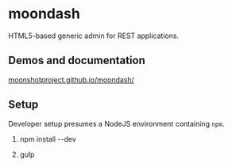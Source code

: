 # moondash

HTML5-based generic admin for REST applications.

## Demos and documentation

[moonshotproject.github.io/moondash/](http://moonshotproject.github.io/moondash/)

## Setup

Developer setup presumes a NodeJS environment containing ``npm``.

1. npm install --dev

2. gulp

